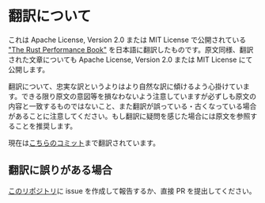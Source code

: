 # 翻訳について

<!-- textlint-disable ja-technical-writing/no-doubled-conjunction -->
これは Apache License, Version 2.0 または MIT License で公開されている ["The Rust Performance Book"] を日本語に翻訳したものです。原文同様、翻訳された文章についても Apache License, Version 2.0 または MIT License にて公開します。
<!-- textlint-enable ja-technical-writing/no-doubled-conjunction -->

翻訳について、忠実な訳というよりはより自然な訳に傾けるよう心掛けています。できる限り原文の意図等を損なわないよう注意していますが必ずしも原文の内容と一致するものではないこと、また翻訳が誤っている・古くなっている場合があることに注意してください。もし翻訳に疑問を感じた場合には原文を参照することを推奨します。

現在は[こちらのコミット][latest commit]まで翻訳されています。

["The Rust Performance Book"]: https://nnethercote.github.io/perf-book/
[latest commit]: https://github.com/nnethercote/perf-book/commit/094b3e33150631e10ac1531de3297b0d59d2dc24

## 翻訳に誤りがある場合

[このリポジトリ][repo]に issue を作成して報告するか、直接 PR を提出してください。

[repo]: https://github.com/JohnTitor/perf-book-ja
